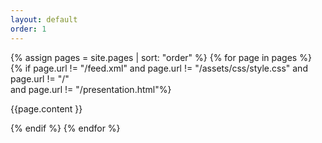 ```yaml
---
layout: default
order: 1
---
```


{% assign pages = site.pages | sort: "order" %}
{% for page in pages %}
{% if page.url != "/feed.xml" 
and page.url != "/assets/css/style.css" 
and  page.url != "/"  
and page.url != "/presentation.html"%}

<!-- page.content | markdownify -->
{{page.content }}

{% endif %}
{% endfor %}



 
 
